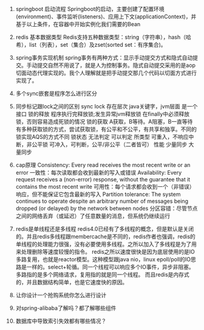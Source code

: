 1. springboot 启动流程
   Springboot的启动，主要创建了配置环境(environment)、事件监听(listeners)、应用上下文(applicationContext)，并基于以上条件，在容器中开始实例化我们需要的Bean
2. redis 基本数据类型
   Redis支持五种数据类型：string（字符串），hash（哈希），list（列表），set（集合）及zset(sorted set：有序集合)。
3. spring事务实现机制
   spring事务有两种方式：显示手动提交方式和隐式自动提交。手动提交自然不用说了，就是人为控制事务。隐式自动提交采用的是aop切面动态代理实现的。我个人理解就是把手动提交那几个代码以切面方式进行实现了。
4. 多个sync嵌套是程序怎么进行区分
   
5. 同步标记跟lock之间的区别
                 sync                                   lock
   存在层次     java关键字，jvm层面                        是一个接口
   锁的释放     程序执行完释放锁;发生异常jvm释放锁            在finally中必须释放锁，否则容易造成死锁的情况
   锁的获取     A获取，B等待。A阻塞，B一直等待               有多种获取锁的方式，尝试获取锁，有公平和不公平，有共享和独享。不同的锁实现AQS的方式不同
   锁状态       无法判定                                  可以判定
   所类型       可重入，不响应中断，非公平锁                  可冲入，可判断，公平/非公平（二者皆可）
   性能         少量同步                                  大量同步
6. cap原理
   Consistency: Every read receives the most recent write or an error
   一致性：每次读取都会收到最新的写入或错误
   Availability: Every request receives a (non-error) response, without the guarantee that it contains the most recent write
   可用性：每个请求都会收到一个（非错误）响应，但不能保证它包含最新的写入
   Partition tolerance: The system continues to operate despite an arbitrary number of messages being dropped (or delayed) by the network between nodes
   分区容错：尽管节点之间的网络丢弃（或延迟）了任意数量的消息，但系统仍继续运行
7. redis是单线程还是多线程
   redis4.0已经有了多线程的概念，但是默认是关闭的。并且redis多线程跟membercache是不同的，redis作者也强调，redis的单线程的处理能力很强，没有必要使用多线程。之所以加入了多线程是为了用来处理删除等速度较慢的指令。
   redis之所以速度很快是因为底层使用的是IO多路复用，也就是reactor模型。这种模型跟java nio，linux epoll/poll的IO思路是一样的。select+轮循。同一个线程可以响应多个IO事件，异步非阻塞。多路指的是多个网络请求，复用指的就是同一个线程。
   而且redis是内存式的，并且数据结构简单，也是它速度快的原因。
8. 让你设计一个抢购系统你怎么进行设计
9. 对spring-alibaba了解吗？都了解哪些组件
10. 数据库中导致索引失效都有哪些情况？
